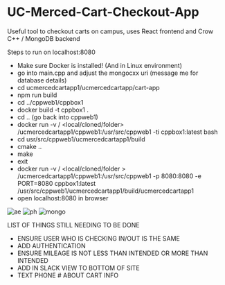 # UC-Merced-Cart-Checkout-App

Useful tool to checkout carts on campus, uses React frontend and Crow C++ / MongoDB backend

Steps to run on localhost:8080

- Make sure Docker is installed! (And in Linux environment)<br />
- go into main.cpp and adjust the mongocxx uri (message me for database details)
- cd ucmercedcartapp1/ucmercedcartapp/cart-app
- npm run build
- cd ../cppweb1/cppbox1<br />
- docker build -t cppbox1 .<br />
- cd .. (go back into cppweb1)<br />
- docker run -v / <local/cloned/folder> /ucmercedcartapp1/cppweb1:/usr/src/cppweb1 -ti cppbox1:latest bash<br />
- cd usr/src/cppweb1/ucmercedcartapp1/build<br />
- cmake ..<br />
- make<br />
- exit<br />
- docker run -v / <local/cloned/folder > /ucmercedcartapp1/cppweb1:/usr/src/cppweb1 -p 8080:8080 -e PORT=8080 cppbox1:latest /usr/src/cppweb1/ucmercedcartapp1/build/ucmercedcartapp1<br />
- open localhost:8080 in browser<br />


![ae](https://user-images.githubusercontent.com/74125645/143675864-042189f9-d756-4e2c-88d3-697158b7f86a.PNG)
![ph](https://user-images.githubusercontent.com/74125645/143675866-b0ce7200-606d-4a99-8d1f-61beff5d42be.PNG)
![mongo](https://user-images.githubusercontent.com/74125645/143675912-3ef94c03-3ef7-4521-a291-7c6ceab8e64e.PNG)


LIST OF THINGS STILL NEEDING TO BE DONE
- ENSURE USER WHO IS CHECKING IN/OUT IS THE SAME 
- ADD AUTHENTICATION
- ENSURE MILEAGE IS NOT LESS THAN INTENDED OR MORE THAN INTENDED
- ADD IN SLACK VIEW TO BOTTOM OF SITE
- TEXT PHONE # ABOUT CART INFO
